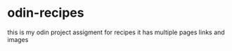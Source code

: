 # odin-recipes
this is my odin project assigment for recipes 
it has multiple pages
links
and images
